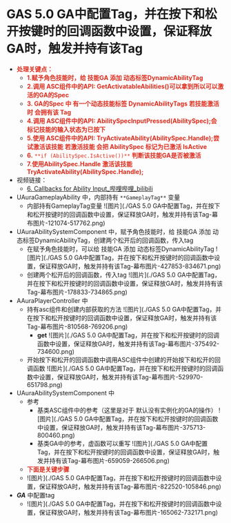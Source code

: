 # GAS 5.0 GA中配置Tag，并在按下和松开按键时的回调函数中设置，保证释放GA时，触发并持有该Tag
- <font color=#DC2D1E>**处理关键点：**</font>
    - <font color=#DC2D1E>**1.赋予角色技能时，给 技能GA 添加 动态标签DynamicAbilityTag**</font>
    - <font color=#DC2D1E>**2.调用 ASC组件中的API: GetActivatableAbilities()可以拿到所以可以激活的GA的Spec**</font>
    - <font color=#DC2D1E>**3. GA的Spec 中 有一个动态技能标签 DynamicAbilityTags 若技能激活时 会拥有该 Tag**</font>
    - <font color=#DC2D1E>**4.调用 ASC组件中的API: AbilitySpecInputPressed(AbilitySpec);会 标记技能的输入状态为已按下**</font>
    - <font color=#DC2D1E>**5.使用 ASC组件中的API: TryActivateAbility(AbilitySpec.Handle);尝试激活该技能 若激活技能 会把 AbilitySpec 标记为已激活 IsActive**</font>
    - <font color=#DC2D1E>**6.**</font> <font color=#DC2D1E>`**if (AbilitySpec.IsActive())**`</font> <font color=#DC2D1E>**判断该技能GA是否被激活**</font>
    - <font color=#DC2D1E>**7.使用AbilitySpec.Handle 激活该技能TryActivateAbility(AbilitySpec.Handle);**</font>
- 视频链接：
    -  [6. Callbacks for Ability Input_哔哩哔哩_bilibili]("https://www.bilibili.com/video/BV1JD421E7yC?p=100&vd_source=9e1e64122d802b4f7ab37bd325a89e6c")
- UAuraGameplayAbility 中，内部持有 `**GameplayTag**` 变量
    - 内部持有GameplayTag变量 ![图片](./GAS 5.0 GA中配置Tag，并在按下和松开按键时的回调函数中设置，保证释放GA时，触发并持有该Tag-幕布图片-121074-517762.png)
- UAuraAbilitySystemComponent 中，赋予角色技能时，给 技能GA 添加 动态标签DynamicAbilityTag，创建两个松开后的回调函数，传入tag
    - 在赋予角色技能时，可以给 技能GA 添加 动态标签DynamicAbilityTag ![图片](./GAS 5.0 GA中配置Tag，并在按下和松开按键时的回调函数中设置，保证释放GA时，触发并持有该Tag-幕布图片-427853-834671.png)
    - 创建两个松开后的回调函数，传入tag ![图片](./GAS 5.0 GA中配置Tag，并在按下和松开按键时的回调函数中设置，保证释放GA时，触发并持有该Tag-幕布图片-178833-734865.png)
- AAuraPlayerController 中
    - 持有asc组件和创建内部获取的方法 ![图片](./GAS 5.0 GA中配置Tag，并在按下和松开按键时的回调函数中设置，保证释放GA时，触发并持有该Tag-幕布图片-810568-769206.png)
        - **get** ![图片](./GAS 5.0 GA中配置Tag，并在按下和松开按键时的回调函数中设置，保证释放GA时，触发并持有该Tag-幕布图片-375492-734600.png)
    - 开始按下和松开的回调函数中调用ASC组件中创建的开始按下和松开的回调函数 ![图片](./GAS 5.0 GA中配置Tag，并在按下和松开按键时的回调函数中设置，保证释放GA时，触发并持有该Tag-幕布图片-529970-651798.png)
- UAuraAbilitySystemComponent 中
    - 参考
        - 基类ASC组件中的参考（这里是对于 默认没有实例化的GA的操作） ![图片](./GAS 5.0 GA中配置Tag，并在按下和松开按键时的回调函数中设置，保证释放GA时，触发并持有该Tag-幕布图片-375713-800460.png)
        - 基类GA中的参考，虚函数可以重写 ![图片](./GAS 5.0 GA中配置Tag，并在按下和松开按键时的回调函数中设置，保证释放GA时，触发并持有该Tag-幕布图片-659059-266506.png)
    - <font color=#DC2D1E>**下面是关键步骤**</font>
    -  ![图片](./GAS 5.0 GA中配置Tag，并在按下和松开按键时的回调函数中设置，保证释放GA时，触发并持有该Tag-幕布图片-822520-105846.png)
- ***GA*** 中配置tag
    -  ![图片](./GAS 5.0 GA中配置Tag，并在按下和松开按键时的回调函数中设置，保证释放GA时，触发并持有该Tag-幕布图片-165062-732171.png)